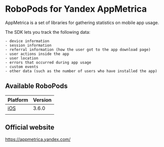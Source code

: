 # RoboPods for Yandex AppMetrica

AppMetrica is a set of libraries for gathering statistics on mobile app usage.

The SDK lets you track the following data:

    - device information
    - session information
    - referral information (how the user got to the app download page)
    - user actions inside the app
    - user location
    - errors that occurred during app usage
    - custom events
    - other data (such as the number of users who have installed the app)


## Available RoboPods

| Platform            | Version |
|---------------------|---------|
| [iOS](ios/)         | 3.6.0   |
|                     |         |

## Official website

https://appmetrica.yandex.com/